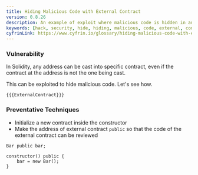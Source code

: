 ```yaml
---
title: Hiding Malicious Code with External Contract
version: 0.8.26
description: An example of exploit where malicious code is hidden in an external contract in Solidity
keywords: [hack, security, hide, hiding, malicious, code, external, contract]
cyfrinLink: https://www.cyfrin.io/glossary/hiding-malicious-code-with-external-contract-hack-solidity-code-example
---
```


### Vulnerability

In Solidity, any address can be cast into specific contract,
even if the contract at the address is not the one being cast.

This can be exploited to hide malicious code. Let's see how.

```solidity
{{{ExternalContract}}}
```

### Preventative Techniques

- Initialize a new contract inside the constructor
- Make the address of external contract `public` so that the code of the
  external contract can be reviewed

```solidity
Bar public bar;

constructor() public {
    bar = new Bar();
}
```
